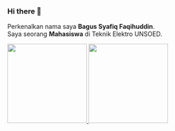 ### Hi there 👋

Perkenalkan nama saya **Bagus Syafiq Faqihuddin**.<br>
Saya seorang **Mahasiswa** di Teknik Elektro UNSOED.<br>

<p align="left">
<a href="https://github.com/penuliscode">
  <img height="180em" src="https://github-readme-stats-eight-theta.vercel.app/api?username=alhailrose&show_icons=true&theme=algolia&include_all_commits=true&count_private=true"/>
  <img height="180em" src="https://github-readme-stats-eight-theta.vercel.app/api/top-langs/?username=alhailrose&layout=compact&layout=compact&theme=algolia"/>
</a>
</p>
